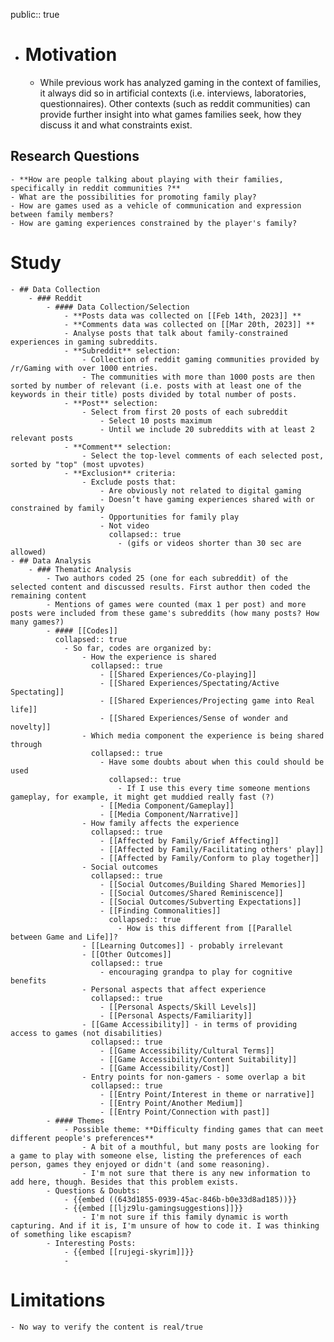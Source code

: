 public:: true

- # Motivation
	- While previous work has analyzed gaming in the context of families, it always did so in artificial contexts (i.e. interviews, laboratories, questionnaires). Other contexts (such as reddit communities) can provide further insight into what games families seek, how they discuss it and what constraints exist.
## Research Questions
	- **How are people talking about playing with their families, specifically in reddit communities ?**
	- What are the possibilities for promoting family play?
	- How are games used as a vehicle of communication and expression between family members?
	- How are gaming experiences constrained by the player's family?
# Study
	- ## Data Collection
		- ### Reddit
			- #### Data Collection/Selection
				- **Posts data was collected on [[Feb 14th, 2023]] **
				- **Comments data was collected on [[Mar 20th, 2023]] **
				- Analyse posts that talk about family-constrained experiences in gaming subreddits.
				- **Subreddit** selection:
					- Collection of reddit gaming communities provided by /r/Gaming with over 1000 entries.
					- The communities with more than 1000 posts are then sorted by number of relevant (i.e. posts with at least one of the keywords in their title) posts divided by total number of posts.
				- **Post** selection:
					- Select from first 20 posts of each subreddit
						- Select 10 posts maximum
						- Until we include 20 subreddits with at least 2 relevant posts
				- **Comment** selection:
					- Select the top-level comments of each selected post, sorted by "top" (most upvotes)
				- **Exclusion** criteria:
					- Exclude posts that:
						- Are obviously not related to digital gaming
						- Doesn’t have gaming experiences shared with or constrained by family
						- Opportunities for family play
						- Not video
						  collapsed:: true
							- (gifs or videos shorter than 30 sec are allowed)
	- ## Data Analysis
		- ### Thematic Analysis
			- Two authors coded 25 (one for each subreddit) of the selected content and discussed results. First author then coded the remaining content
			- Mentions of games were counted (max 1 per post) and more posts were included from these game's subreddits (how many posts? How many games?)
			- #### [[Codes]]
			  collapsed:: true
				- So far, codes are organized by:
					- How the experience is shared
					  collapsed:: true
						- [[Shared Experiences/Co-playing]]
						- [[Shared Experiences/Spectating/Active Spectating]]
						- [[Shared Experiences/Projecting game into Real life]]
						- [[Shared Experiences/Sense of wonder and novelty]]
					- Which media component the experience is being shared through
					  collapsed:: true
						- Have some doubts about when this could should be used
						  collapsed:: true
							- If I use this every time someone mentions gameplay, for example, it might get muddied really fast (?)
						- [[Media Component/Gameplay]]
						- [[Media Component/Narrative]]
					- How family affects the experience
					  collapsed:: true
						- [[Affected by Family/Grief Affecting]]
						- [[Affected by Family/Facilitating others' play]]
						- [[Affected by Family/Conform to play together]]
					- Social outcomes
					  collapsed:: true
						- [[Social Outcomes/Building Shared Memories]]
						- [[Social Outcomes/Shared Reminiscence]]
						- [[Social Outcomes/Subverting Expectations]]
						- [[Finding Commonalities]]
						  collapsed:: true
							- How is this different from [[Parallel between Game and Life]]?
					- [[Learning Outcomes]] - probably irrelevant
					- [[Other Outcomes]]
					  collapsed:: true
						- encouraging grandpa to play for cognitive benefits
					- Personal aspects that affect experience
					  collapsed:: true
						- [[Personal Aspects/Skill Levels]]
						- [[Personal Aspects/Familiarity]]
					- [[Game Accessibility]] - in terms of providing access to games (not disabilities)
					  collapsed:: true
						- [[Game Accessibility/Cultural Terms]]
						- [[Game Accessibility/Content Suitability]]
						- [[Game Accessibility/Cost]]
					- Entry points for non-gamers - some overlap a bit
					  collapsed:: true
						- [[Entry Point/Interest in theme or narrative]]
						- [[Entry Point/Another Medium]]
						- [[Entry Point/Connection with past]]
			- #### Themes
				- Possible theme: **Difficulty finding games that can meet different people's preferences**
					- A bit of a mouthful, but many posts are looking for a game to play with someone else, listing the preferences of each person, games they enjoyed or didn't (and some reasoning).
					- I'm not sure that there is any new information to add here, though. Besides that this problem exists.
			- Questions & Doubts:
				- {{embed ((643d1855-0939-45ac-846b-b0e33d8ad185))}}
				- {{embed [[ljz9lu-gamingsuggestions]]}}
					- I'm not sure if this family dynamic is worth capturing. And if it is, I'm unsure of how to code it. I was thinking of something like escapism?
			- Interesting Posts:
				- {{embed [[rujegi-skyrim]]}}
				-
# Limitations
	- No way to verify the content is real/true